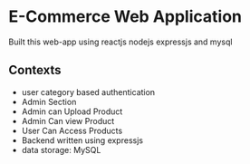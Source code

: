 
# E-Commerce Web Application

Built this web-app using reactjs nodejs expressjs and mysql

## Contexts

- user category based authentication
- Admin Section
- Admin can Upload Product
- Admin Can view Product
- User Can Access Products
- Backend written using expressjs 
- data storage: MySQL

